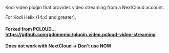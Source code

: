 Kodi video plugin that provides video streaming from a NextCloud account.

For Kodi Helix (14.x) and greater).


####  Forked from PCLOUD...   https://github.com/gdomenici/plugin.video.pcloud-video-streaming   ####

####  Does not work with NextCloud -> Don't use NOW   ####
